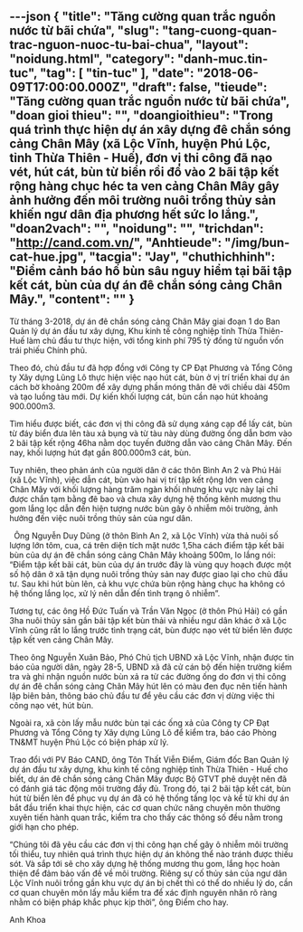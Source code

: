 ---json
{
    "title": "Tăng cường quan trắc nguồn nước từ bãi chứa",
    "slug": "tang-cuong-quan-trac-nguon-nuoc-tu-bai-chua",
    "layout": "noidung.html",
    "category": "danh-muc.tin-tuc",
    "tag": [
        "tin-tuc"
    ],
    "date": "2018-06-09T17:00:00.000Z",
    "draft": false,
    "tieude": "Tăng cường quan trắc nguồn nước từ bãi chứa",
    "doan gioi thieu": "",
    "doangioithieu": "Trong quá trình thực hiện dự án xây dựng đê chắn sóng cảng Chân Mây (xã Lộc Vĩnh, huyện Phú Lộc, tỉnh Thừa Thiên - Huế), đơn vị thi công đã nạo vét, hút cát, bùn từ biển rồi đổ vào 2 bãi tập kết rộng hàng chục héc ta ven cảng Chân Mây gây ảnh hưởng đến môi trường nuôi trồng thủy sản khiến ngư dân địa phương hết sức lo lắng.",
    "doan2vach": "",
    "noidung": "",
    "trichdan": "http://cand.com.vn/",
    "Anhtieude": "/img/bun-cat-hue.jpg",
    "tacgia": "Jay",
    "chuthichhinh": "Điểm cảnh báo hố bùn sâu nguy hiểm tại bãi tập kết cát, bùn của dự án đê chắn sóng cảng Chân Mây.",
    "__content__": ""
}
---
<p><span style="font-size:14px">Từ th&aacute;ng 3-2018, dự &aacute;n đ&ecirc; chắn s&oacute;ng cảng Ch&acirc;n M&acirc;y giai đoạn 1 do Ban Quản l&yacute; dự &aacute;n đầu tư x&acirc;y dựng, Khu kinh tế c&ocirc;ng nghiệp tỉnh Thừa Thi&ecirc;n- Huế l&agrave;m chủ đầu tư thực hiện, với tổng kinh ph&iacute; 795 tỷ đồng từ nguồn vốn tr&aacute;i phiếu Ch&iacute;nh phủ.</span></p>

<p><span style="font-size:14px">Theo đ&oacute;, chủ đầu tư đ&atilde; hợp đồng với C&ocirc;ng ty CP Đạt Phương v&agrave; Tổng C&ocirc;ng ty X&acirc;y dựng Lũng L&ocirc; thực hiện việc nạo h&uacute;t c&aacute;t, b&ugrave;n ở vị tr&iacute; triển khai dự &aacute;n c&aacute;ch bờ khoảng 200m để x&acirc;y dựng phần m&oacute;ng th&acirc;n đ&ecirc; với chiều d&agrave;i 450m v&agrave; tạo luồng t&agrave;u mới. Dự kiến khối lượng c&aacute;t, b&ugrave;n cần nạo h&uacute;t khoảng 900.000m3.</span></p>

<p><span style="font-size:14px">T&igrave;m hiểu được biết, c&aacute;c đơn vị thi c&ocirc;ng đ&atilde; sử dụng x&aacute;ng cạp để lấy c&aacute;t, b&ugrave;n từ đ&aacute;y biển đưa l&ecirc;n t&agrave;u xả bụng v&agrave; từ t&agrave;u n&agrave;y d&ugrave;ng đường ống dẫn bơm v&agrave;o 2 b&atilde;i tập kết rộng 46ha nằm dọc tuyến đường dẫn v&agrave;o cảng Ch&acirc;n M&acirc;y. Đến nay, khối lượng h&uacute;t đạt gần 800.000m3 c&aacute;t, b&ugrave;n.</span></p>

<p><span style="font-size:14px">Tuy nhi&ecirc;n, theo phản &aacute;nh của người d&acirc;n ở c&aacute;c th&ocirc;n B&igrave;nh An 2 v&agrave; Ph&uacute; Hải (x&atilde; Lộc Vĩnh), việc dẫn c&aacute;t, b&ugrave;n v&agrave;o hai vị tr&iacute; tập kết rộng lớn ven cảng Ch&acirc;n M&acirc;y với khối lượng h&agrave;ng trăm ng&agrave;n khối nhưng khu vực n&agrave;y lại chỉ được chắn tạm bằng đ&ecirc; bao v&agrave; chưa x&acirc;y dựng hệ thống k&ecirc;nh mương thu gom lắng lọc dẫn đến hiện tượng nước b&ugrave;n g&acirc;y &ocirc; nhiễm m&ocirc;i trường, ảnh hưởng đến việc nu&ocirc;i trồng thủy sản của ngư d&acirc;n.</span></p>

<p><span style="font-size:14px">&nbsp; &Ocirc;ng Nguyễn Duy Dũng (ở th&ocirc;n B&igrave;nh An 2, x&atilde; Lộc Vĩnh) vừa thả nu&ocirc;i số lượng lớn t&ocirc;m, cua, c&aacute; tr&ecirc;n diện t&iacute;ch mặt nước 1,5ha c&aacute;ch điểm tập kết b&atilde;i b&ugrave;n của dự &aacute;n đ&ecirc; chắn s&oacute;ng cảng Ch&acirc;n M&acirc;y khoảng 500m, lo lắng n&oacute;i: &ldquo;Điểm tập kết b&atilde;i c&aacute;t, b&ugrave;n của dự &aacute;n trước đ&acirc;y l&agrave; v&ugrave;ng quy hoạch được một số hộ d&acirc;n ở x&atilde; tận dụng nu&ocirc;i trồng thủy sản nay được giao lại cho chủ đầu tư. Sau khi h&uacute;t b&ugrave;n l&ecirc;n, cả khu vực chứa b&ugrave;n rộng h&agrave;ng chục ha kh&ocirc;ng c&oacute; hệ thống lắng lọc, xử l&yacute; n&ecirc;n dẫn đến t&igrave;nh trạng &ocirc; nhiễm&rdquo;.</span></p>

<p><span style="font-size:14px">Tương tự, c&aacute;c &ocirc;ng Hồ Đức Tuấn v&agrave; Trần Văn Ngọc (ở th&ocirc;n Ph&uacute; Hải) c&oacute; gần 3ha nu&ocirc;i thủy sản gần b&atilde;i tập kết b&ugrave;n thải v&agrave; nhiều ngư d&acirc;n kh&aacute;c ở x&atilde; Lộc Vĩnh cũng rất lo lắng trước t&igrave;nh trạng c&aacute;t, b&ugrave;n được nạo v&eacute;t từ biển l&ecirc;n được tập kết ven cảng Ch&acirc;n M&acirc;y.</span></p>

<p><span style="font-size:14px">Theo &ocirc;ng Nguyễn Xu&acirc;n Bảo, Ph&oacute; Chủ tịch UBND x&atilde; Lộc Vĩnh, nhận được tin b&aacute;o của người d&acirc;n, ng&agrave;y 28-5, UBND x&atilde; đ&atilde; cử c&aacute;n bộ đến hiện trường kiểm tra v&agrave; ghi nhận nguồn nước b&ugrave;n xả ra từ c&aacute;c đường ống do đơn vị thi c&ocirc;ng dự &aacute;n đ&ecirc; chắn s&oacute;ng cảng Ch&acirc;n M&acirc;y h&uacute;t l&ecirc;n c&oacute; m&agrave;u đen đục n&ecirc;n tiến h&agrave;nh lập bi&ecirc;n bản, th&ocirc;ng b&aacute;o chủ đầu tư để y&ecirc;u cầu c&aacute;c đơn vị dừng việc thi c&ocirc;ng nạo v&eacute;t, h&uacute;t b&ugrave;n.</span></p>

<p><span style="font-size:14px">Ngo&agrave;i ra, x&atilde; c&ograve;n lấy mẫu nước b&ugrave;n tại c&aacute;c ống xả của C&ocirc;ng ty CP Đạt Phương v&agrave; Tổng C&ocirc;ng ty X&acirc;y dựng Lũng L&ocirc; để kiểm tra, b&aacute;o c&aacute;o Ph&ograve;ng TN&amp;MT huyện Ph&uacute; Lộc c&oacute; biện ph&aacute;p xử l&yacute;.</span></p>

<p><span style="font-size:14px">Trao đổi với PV B&aacute;o CAND, &ocirc;ng T&ocirc;n Thất Viễn Điểm, Gi&aacute;m đốc Ban Quản l&yacute; dự &aacute;n đầu tư x&acirc;y dựng, khu kinh tế c&ocirc;ng nghiệp tỉnh Thừa Thi&ecirc;n - Huế cho biết, dự &aacute;n đ&ecirc; chắn s&oacute;ng cảng Ch&acirc;n M&acirc;y được Bộ GTVT ph&ecirc; duyệt n&ecirc;n đ&atilde; c&oacute; đ&aacute;nh gi&aacute; t&aacute;c động m&ocirc;i trường đầy đủ. Trong đ&oacute;, tại 2 b&atilde;i tập kết c&aacute;t, b&ugrave;n h&uacute;t từ biển l&ecirc;n để phục vụ dự &aacute;n đ&atilde; c&oacute; hệ thống tầng lọc v&agrave; kể từ khi dự &aacute;n bắt đầu triển khai thực hiện, c&aacute;c cơ quan chức năng chuy&ecirc;n m&ocirc;n thường xuy&ecirc;n tiến h&agrave;nh quan trắc, kiểm tra cho thấy c&aacute;c th&ocirc;ng số đều nằm trong giới hạn cho ph&eacute;p.</span></p>

<p><span style="font-size:14px">&ldquo;Ch&uacute;ng t&ocirc;i đ&atilde; y&ecirc;u cầu c&aacute;c đơn vị thi c&ocirc;ng hạn chế g&acirc;y &ocirc; nhiễm m&ocirc;i trường tối thiểu, tuy nhi&ecirc;n qu&aacute; tr&igrave;nh thực hiện dự &aacute;n kh&ocirc;ng thể n&agrave;o tr&aacute;nh được thiếu s&oacute;t. V&agrave; sắp tới sẽ cho x&acirc;y dựng hệ thống mương thu gom, lắng học ho&agrave;n thiện để đảm bảo vấn đề về m&ocirc;i trường. Ri&ecirc;ng sự cố thủy sản của ngư d&acirc;n Lộc Vĩnh nu&ocirc;i trồng gần khu vực dự &aacute;n bị chết th&igrave; c&oacute; thể do nhiều l&yacute; do, cần cơ quan chuy&ecirc;n m&ocirc;n lấy mẫu kiểm tra để x&aacute;c định nguy&ecirc;n nh&acirc;n r&otilde; r&agrave;ng nhằm c&oacute; biện ph&aacute;p khắc phục kịp thời&rdquo;, &ocirc;ng Điểm cho hay.</span></p>

<p><span style="font-size:14px">Anh Khoa</span></p>
